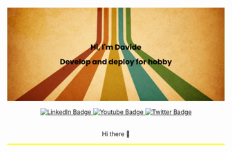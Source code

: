 <!--
**DavideDev1705/DavideDev1705** is a ✨ _special_ ✨ repository because its `README.md` (this file) appears on your GitHub profile.

Here are some ideas to get you started:

- 🔭 I’m currently working on ...
- 🌱 I’m currently learning ...
- 👯 I’m looking to collaborate on ...
- 🤔 I’m looking for help with ...
- 💬 Ask me about ...
- 📫 How to reach me: ...
- 😄 Pronouns: ...
- ⚡ Fun fact: ...
-->

![MasterHead](https://github.com/DavideDev1705/DavideDev1705/blob/main/banner.png)

<div id="header" align="center">
  <div id="badges">
    <a href="your-linkedin-URL">
      <img src="https://img.shields.io/badge/LinkedIn-green?style=for-the-badge&logo=linkedin&logoColor=white" alt="LinkedIn Badge"/>
    </a>
    <a href="your-youtube-URL">
      <img src="https://img.shields.io/badge/YouTube-yellow?style=for-the-badge&logo=youtube&logoColor=white" alt="Youtube Badge"/>
    </a>
    <a href="your-twitter-URL">
      <img src="https://img.shields.io/badge/Twitter-blue?style=for-the-badge&logo=twitter&logoColor=white" alt="Twitter Badge"/>
    </a>
  </div>
  <img src="https://komarev.com/ghpvc/?username=DavideDev1705&style=flat-square&color=orange" alt=""/>
  <br><br> Hi there 👋
</div>
<div align="center">
  <hr style="height:3px;border-width:0;color:yellow;background-color:yellow">
</div>


